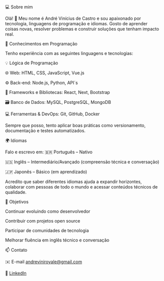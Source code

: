 💻 Sobre mim

Olá! 👋 Meu nome é André Vinícius de Castro e sou apaixonado por tecnologia, linguagens de programação e idiomas. Gosto de aprender coisas novas, resolver problemas e construir soluções que tenham impacto real.

🧠 Conhecimentos em Programação

Tenho experiência com as seguintes linguagens e tecnologias:

💡 Lógica de Programação

🌐 Web: HTML, CSS, JavaScript, Vue.js

⚙️ Back-end: Node.js, Python, API´s

🧰 Frameworks e Bibliotecas: React, Next, Bootstrap

🗃️ Banco de Dados: MySQL, PostgreSQL, MongoDB

💻 Ferramentas & DevOps: Git, GitHub, Docker

Sempre que posso, tento aplicar boas práticas como versionamento, documentação e testes automatizados.

🌍 Idiomas

Falo e escrevo em:
🇧🇷 Português – Nativo

🇺🇸 Inglês – Intermediário/Avançado (compreensão técnica e conversação)

🇯🇵 Japonês – Básico (em aprendizado)

Acredito que saber diferentes idiomas ajuda a expandir horizontes, colaborar com pessoas de todo o mundo e acessar conteúdos técnicos de qualidade.

🎯 Objetivos

Continuar evoluindo como desenvolvedor

Contribuir com projetos open source

Participar de comunidades de tecnologia

Melhorar fluência em inglês técnico e conversação

📫 Contato

✉️ E-mail
andreviniroyale@gmail.com

💼 [LinkedIn](linkedin.com/in/andré-castro-295a15235)


